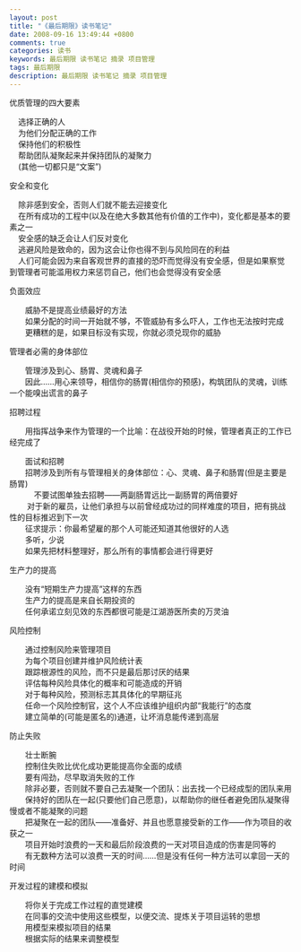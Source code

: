 ```yaml
---
layout: post
title: "《最后期限》读书笔记"
date: 2008-09-16 13:49:44 +0800
comments: true
categories: 读书
keywords: 最后期限 读书笔记 摘录 项目管理
tags: 最后期限
description: 最后期限 读书笔记 摘录 项目管理
---
```

<p>优质管理的四大要素</p><p>&nbsp;&nbsp; &nbsp;选择正确的人<br />&nbsp;&nbsp;&nbsp; 为他们分配正确的工作<br />&nbsp;&nbsp;&nbsp; 保持他们的积极性<br />&nbsp;&nbsp;&nbsp; 帮助团队凝聚起来并保持团队的凝聚力<br />&nbsp;&nbsp;&nbsp; (其他一切都只是&ldquo;文案&rdquo;)</p><!--more--><p>安全和变化</p><p>&nbsp;&nbsp;&nbsp; 除非感到安全，否则人们就不能去迎接变化 <br />&nbsp;&nbsp;&nbsp; 在所有成功的工程中(以及在绝大多数其他有价值的工作中)，变化都是基本的要素之一 <br />&nbsp;&nbsp;&nbsp; 安全感的缺乏会让人们反对变化 <br />&nbsp;&nbsp;&nbsp; 逃避风险是致命的，因为这会让你也得不到与风险同在的利益<br />&nbsp;&nbsp;&nbsp; 人们可能会因为来自客观世界的直接的恐吓而觉得没有安全感，但是如果察觉到管理者可能滥用权力来惩罚自己，他们也会觉得没有安全感</p><p>负面效应</p><p>　　威胁不是提高业绩最好的方法<br />　　如果分配的时间一开始就不够，不管威胁有多么吓人，工作也无法按时完成<br />　　更糟糕的是，如果目标没有实现，你就必须兑现你的威胁</p><p>管理者必需的身体部位</p><p>　　管理涉及到心、肠胃、灵魂和鼻子<br />　　因此&hellip;&hellip;用心来领导，相信你的肠胃(相信你的预感)，构筑团队的灵魂，训练一个能嗅出谎言的鼻子</p><p>招聘过程</p><p>　　用指挥战争来作为管理的一个比喻：在战役开始的时候，管理者真正的工作已经完成了</p><p>　　面试和招聘<br />　　招聘涉及到所有与管理相关的身体部位：心、灵魂、鼻子和肠胃(但是主要是肠胃)<br />　　&nbsp;&nbsp;&nbsp; 不要试图单独去招聘&mdash;&mdash;两副肠胃远比一副肠胃的两倍要好<br />&nbsp;&nbsp;&nbsp;&nbsp;&nbsp;&nbsp;&nbsp; 对于新的雇员，让他们承担与以前曾经成功过的同样难度的项目，把有挑战性的目标推迟到下一次<br />　　征求提示：你最希望雇的那个人可能还知道其他很好的人选<br />　　多听，少说<br />　　如果先把材料整理好，那么所有的事情都会进行得更好</p><p>生产力的提高</p><p>　　没有&ldquo;短期生产力提高&rdquo;这样的东西<br />　　生产力的提高是来自长期投资的<br />　　任何承诺立刻见效的东西都很可能是江湖游医所卖的万灵油</p><p>风险控制</p><p>　　通过控制风险来管理项目<br />　　为每个项目创建并维护风险统计表<br />　　跟踪根源性的风险，而不只是最后那讨厌的结果<br />　　评估每种风险具体化的概率和可能造成的开销<br />　　对于每种风险，预测标志其具体化的早期征兆<br />　　任命一个风险控制官，这个人不应该维护组织内部&ldquo;我能行&rdquo;的态度<br />　　建立简单的(可能是匿名的)通道，让坏消息能传递到高层</p><p>防止失败</p><p>　　壮士断腕<br />　　控制住失败比优化成功更能提高你全面的成绩<br />　　要有闯劲，尽早取消失败的工作<br />　　除非必要，否则就不要自己去凝聚一个团队：出去找一个已经成型的团队来用<br />　　保持好的团队在一起(只要他们自己愿意)，以帮助你的继任者避免团队凝聚得慢或者不能凝聚的问题<br />　　把凝聚在一起的团队&mdash;&mdash;准备好、并且也愿意接受新的工作&mdash;&mdash;作为项目的收获之一<br />　　项目开始时浪费的一天和最后阶段浪费的一天对项目造成的伤害是同等的<br />　　有无数种方法可以浪费一天的时间&hellip;&hellip;但是没有任何一种方法可以拿回一天的时间</p><p>开发过程的建模和模拟</p><p>　　将你关于完成工作过程的直觉建模<br />　　在同事的交流中使用这些模型，以便交流、提炼关于项目运转的思想<br />　　用模型来模拟项目的结果<br />　　根据实际的结果来调整模型</p>
